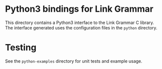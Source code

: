 # Python3 bindings for Link Grammar

This directory contains a Python3 interface to the Link Grammar
C library.  The interface generated uses the configuration files in
the `python` directory.


Testing
=======
See the `python-examples` directory for unit tests and example usage.
